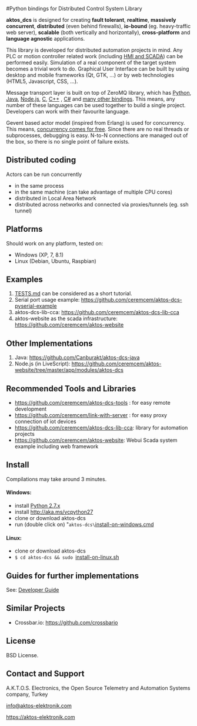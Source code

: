 #Python bindings for Distributed Control System Library

**aktos_dcs** is designed for creating **fault tolerant**, **realtime**, **massively concurrent**, **distributed** (even behind firewalls), **io-bound** (eg. heavy-traffic web server), **scalable** (both vertically and horizontally), **cross-platform** and **language agnostic** applications.

This library is developed for distributed automation projects in mind. Any PLC or motion controller related work (including [HMI and SCADA](https://github.com/ceremcem/aktos-website)) can be performed easily. Simulation of a real component of the target system becomes a trivial work to do. Graphical User Interface can be built by using desktop and mobile frameworks (Qt, GTK, ...) or by web technologies (HTML5, Javascript, CSS, ...). 

Message transport layer is built on top of ZeroMQ library, which has [Python][4], [Java][2], [Node.js][5], [C][3], [C++][6] , [C#][1] and [many other bindings][7]. This means, any number of these languages can be used together to build a single project. Developers can work with their favourite language. 

[1]: https://github.com/zeromq/netmq
[2]: https://github.com/zeromq/jzmq
[3]: https://github.com/zeromq/czmq
[4]: https://github.com/zeromq/pyzmq
[5]: https://github.com/JustinTulloss/zeromq.node
[6]: https://github.com/zeromq/cppzmq
[7]: http://zeromq.org/bindings:_start

Gevent based actor model (inspired from Erlang) is used for concurrency. This means, [concurrency comes for free](http://www.projectcalico.org/the-sharp-edges-of-gevent/). Since there are no real threads or subprocesses, debugging is easy. N-to-N connections are managed out of the box, so there is no single point of failure exists. 

## Distributed coding

Actors can be run concurrently

* in the same process
* in the same machine (can take advantage of multiple CPU cores)
* distributed in Local Area Network
* distributed across networks and connected via proxies/tunnels (eg. ssh tunnel)

## Platforms

Should work on any platform, tested on:

* Windows (XP, 7, 8.1)
* Linux (Debian, Ubuntu, Raspbian)

## Examples

1. [TESTS.md](./TESTS.md) can be considered as a short tutorial. 
2. Serial port usage example: https://github.com/ceremcem/aktos-dcs-pyserial-example
3. aktos-dcs-lib-cca: https://github.com/ceremcem/aktos-dcs-lib-cca
4. aktos-website as the scada infrastructure: https://github.com/ceremcem/aktos-website

## Other Implementations

1. Java: https://github.com/Canburakt/aktos-dcs-java
2. Node.js (in LiveScript): https://github.com/ceremcem/aktos-website/tree/master/app/modules/aktos-dcs

## Recommended Tools and Libraries

* https://github.com/ceremcem/aktos-dcs-tools : for easy remote development 
* https://github.com/ceremcem/link-with-server : for easy proxy connection of iot devices
* https://github.com/ceremcem/aktos-dcs-lib-cca: library for automation projects 
* https://github.com/ceremcem/aktos-website: Webui Scada system example including web framework

## Install 

Compilations may take around 3 minutes. 

#### Windows: 

* install [Python 2.7.x](https://www.python.org/downloads/)
* install http://aka.ms/vcpython27
* clone or download aktos-dcs
* run (double click on) "`aktos-dcs\`[install-on-windows.cmd](./install-on-windows.cmd) 

#### Linux:

* clone or download aktos-dcs
* `$ cd aktos-dcs && sudo `[install-on-linux.sh](./install-on-linux.sh) 

## Guides for further implementations

See:  [Developer Guide](./Developer-guide.md)

## Similar Projects

* Crossbar.io: https://github.com/crossbario

## License

BSD License. 

## Contact and Support

A.K.T.O.S. Electronics, the Open Source Telemetry and Automation Systems company, Turkey

info@aktos-elektronik.com

https://aktos-elektronik.com
